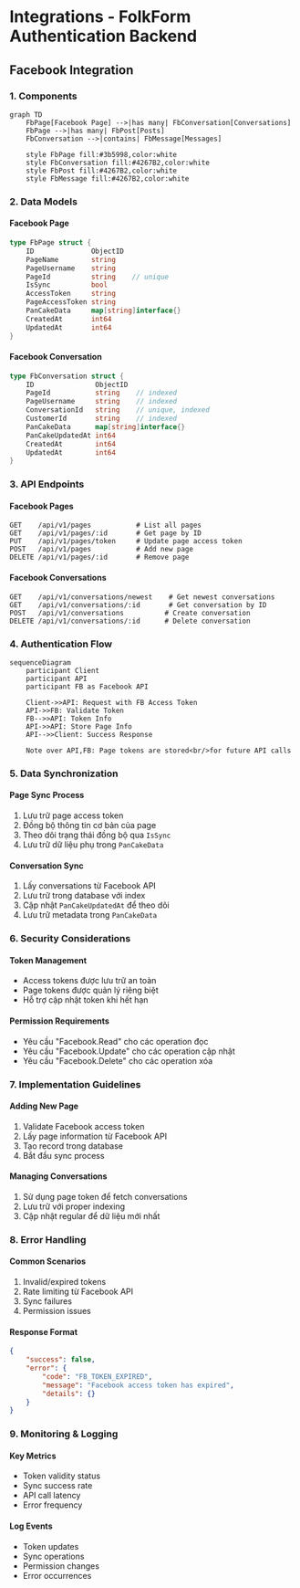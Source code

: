 # Integrations - FolkForm Authentication Backend

## Facebook Integration

### 1. Components
```mermaid
graph TD
    FbPage[Facebook Page] -->|has many| FbConversation[Conversations]
    FbPage -->|has many| FbPost[Posts]
    FbConversation -->|contains| FbMessage[Messages]
    
    style FbPage fill:#3b5998,color:white
    style FbConversation fill:#4267B2,color:white
    style FbPost fill:#4267B2,color:white
    style FbMessage fill:#4267B2,color:white
```

### 2. Data Models

#### Facebook Page
```go
type FbPage struct {
    ID              ObjectID
    PageName        string
    PageUsername    string
    PageId          string    // unique
    IsSync          bool
    AccessToken     string
    PageAccessToken string
    PanCakeData     map[string]interface{}
    CreatedAt       int64
    UpdatedAt       int64
}
```

#### Facebook Conversation
```go
type FbConversation struct {
    ID               ObjectID
    PageId           string    // indexed
    PageUsername     string    // indexed
    ConversationId   string    // unique, indexed
    CustomerId       string    // indexed
    PanCakeData      map[string]interface{}
    PanCakeUpdatedAt int64
    CreatedAt        int64
    UpdatedAt        int64
}
```

### 3. API Endpoints

#### Facebook Pages
```
GET    /api/v1/pages           # List all pages
GET    /api/v1/pages/:id       # Get page by ID
PUT    /api/v1/pages/token     # Update page access token
POST   /api/v1/pages           # Add new page
DELETE /api/v1/pages/:id       # Remove page
```

#### Facebook Conversations
```
GET    /api/v1/conversations/newest    # Get newest conversations
GET    /api/v1/conversations/:id       # Get conversation by ID
POST   /api/v1/conversations          # Create conversation
DELETE /api/v1/conversations/:id      # Delete conversation
```

### 4. Authentication Flow
```mermaid
sequenceDiagram
    participant Client
    participant API
    participant FB as Facebook API
    
    Client->>API: Request with FB Access Token
    API->>FB: Validate Token
    FB-->>API: Token Info
    API->>API: Store Page Info
    API-->>Client: Success Response
    
    Note over API,FB: Page tokens are stored<br/>for future API calls
```

### 5. Data Synchronization

#### Page Sync Process
1. Lưu trữ page access token
2. Đồng bộ thông tin cơ bản của page
3. Theo dõi trạng thái đồng bộ qua `IsSync`
4. Lưu trữ dữ liệu phụ trong `PanCakeData`

#### Conversation Sync
1. Lấy conversations từ Facebook API
2. Lưu trữ trong database với index
3. Cập nhật `PanCakeUpdatedAt` để theo dõi
4. Lưu trữ metadata trong `PanCakeData`

### 6. Security Considerations

#### Token Management
- Access tokens được lưu trữ an toàn
- Page tokens được quản lý riêng biệt
- Hỗ trợ cập nhật token khi hết hạn

#### Permission Requirements
- Yêu cầu "Facebook.Read" cho các operation đọc
- Yêu cầu "Facebook.Update" cho các operation cập nhật
- Yêu cầu "Facebook.Delete" cho các operation xóa

### 7. Implementation Guidelines

#### Adding New Page
1. Validate Facebook access token
2. Lấy page information từ Facebook API
3. Tạo record trong database
4. Bắt đầu sync process

#### Managing Conversations
1. Sử dụng page token để fetch conversations
2. Lưu trữ với proper indexing
3. Cập nhật regular để dữ liệu mới nhất

### 8. Error Handling

#### Common Scenarios
1. Invalid/expired tokens
2. Rate limiting từ Facebook API
3. Sync failures
4. Permission issues

#### Response Format
```json
{
    "success": false,
    "error": {
        "code": "FB_TOKEN_EXPIRED",
        "message": "Facebook access token has expired",
        "details": {}
    }
}
```

### 9. Monitoring & Logging

#### Key Metrics
- Token validity status
- Sync success rate
- API call latency
- Error frequency

#### Log Events
- Token updates
- Sync operations
- Permission changes
- Error occurrences 